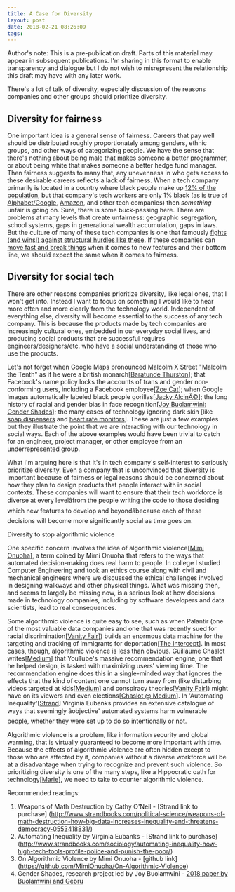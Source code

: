 ```yaml
---
title: A Case for Diversity
layout: post
date: 2018-02-21 08:26:09
tags:
---
```


Author's note: This is a pre-publication draft. Parts of this material may appear in subsequent publications. I'm sharing in this format to enable transparency and dialogue but I do not wish to misrepresent the relationship this draft may have with any later work.

There's a lot of talk of diversity, especially discussion of the reasons companies and other groups should prioritize diversity.

## Diversity for fairness

One important idea is a general sense of fairness. Careers that pay well should be distributed roughly proportionately among genders, ethnic groups, and other ways of categorizing people. We have the sense that there's nothing about being male that makes someone a better programmer, or about being white that makes someone a better hedge fund manager. Then fairness suggests to many that, any unevenness in who gets access to these desirable careers reflects a lack of fairness. When a tech company primarily is located in a country where black people make up [12% of the population](https://en.wikipedia.org/wiki/Demography_of_the_United_States#Race_and_ethnicity), but that company's tech workers are only 1% black (as is true of [Alphabet/Google](https://diversity.google/commitments/), [Amazon](https://images-na.ssl-images-amazon.com/images/G/01/DiversityCampaign2016_Q3/EEO-1_2016_consolidated._V525968886_.pdf), and other tech companies) then *something* unfair is going on. Sure, there is some buck-passing here. There are problems at many levels that create unfairness: geographic segregation, school systems, gaps in generational wealth accumulation, gaps in laws. But the culture of many of these tech companies is one that famously [fights (and wins!) against structural hurdles like these](https://www.inc.com/magazine/201307/christine-lagorio/uber-the-car-service-explosive-growth.html). If these companies can [move fast and break things](https://www.wired.com/2012/02/zuck-letter/) when it comes to new features and their bottom line, we should expect the same when it comes to fairness.

## Diversity for social tech

There are other reasons companies prioritize diversity, like legal ones, that I won't get into. Instead I want to focus on something I would like to hear more often and more clearly from the technology world. Independent of everything else, diversity will become essential to the success of any tech company. This is because the products made by tech companies are increasingly cultural ones, embedded in our everyday social lives, and producing social products that are successful requires engineers/designers/etc. who have a social understanding of those who use the products.

Let's not forget when Google Maps pronounced Malcolm X Street "Malcolm the Tenth" as if he were a british monarch[[Baratunde Thurston](http://baratunde.com/blog/2013/12/2/google-maps-kings-malcolm-x-as-malcolm-the-10th)]; that Facebook's name policy locks the accounts of trans and gender non-conforming users, including a Facebook employee[[Zoe Cat](https://medium.com/@zip/my-name-is-only-real-enough-to-work-at-facebook-not-to-use-on-the-site-c37daf3f4b03)]; when Google Images automatically labeled black people gorillas[[Jacky AlcinÃ©](https://twitter.com/jackyalcine/status/615329515909156865)]; the long history of racial and gender bias in face recognition[[Joy Buolamwini: Gender Shades](https://www.media.mit.edu/projects/gender-shades/overview/)]; the many cases of technology ignoring dark skin [like [soap dispensers](https://mic.com/articles/124899/the-reason-this-racist-soap-dispenser-doesn-t-work-on-black-skin#.WduRkoEKf) and [heart rate monitors](https://www.cnet.com/news/how-accurate-are-wristband-heart-rate-monitors/)]. These are just a few examples but they illustrate the point that we are interacting with our technology in social ways. Each of the above examples would have been trivial to catch for an engineer, project manager, or other employee from an underrepresented group.

What I'm arguing here is that it's in tech company's self-interest to seriously prioritize diversity. Even a company that is unconvinced that diversity is important because of fairness or legal reasons should be concerned about how they plan to design products that people interact with in social contexts. These companies will want to ensure that their tech workforce is diverse at every levelâfrom the people writing the code to those deciding which new features to develop and beyondâbecause each of these decisions will become more significantly social as time goes on.

Diversity to stop algorithmic violence

One specific concern involves the idea of algorithmic violence[[Mimi Onuoha](https://github.com/MimiOnuoha/On-Algorithmic-Violence)], a term coined by Mimi Onuoha that refers to the ways that automated decision-making does real harm to people. In college I studied Computer Engineering and took an ethics course along with civil and mechanical engineers where we discussed the ethical challenges involved in designing walkways and other physical things. What was missing then, and seems to largely be missing now, is a serious look at how decisions made in technology companies, including by software developers and data scientists, lead to real consequences.

Some algorithmic violence is quite easy to see, such as when Palantir (one of the most valuable data companies and one that was recently sued for racial discrimination[[Vanity Fair](https://www.vanityfair.com/news/2016/09/us-government-sues-palantir-discrimination)]) builds an enormous data machine for the targeting and tracking of immigrants for deportation[[The Intercept](https://theintercept.com/2017/03/02/palantir-provides-the-engine-for-donald-trumps-deportation-machine/)]. In most cases, though, algorithmic violence is less than obvious. Guillaume Chaslot writes[[Medium](https://medium.com/@guillaumechaslot/how-algorithms-can-learn-to-discredit-the-media-d1360157c4fa)] that YouTube's massive recommendation engine, one that he helped design, is tasked with maximizing users' viewing time. The recommendation engine does this in a single-minded way that ignores the effects that the kind of content one cannot turn away from (like disturbing videos targeted at kids[[Medium](https://medium.com/@jamesbridle/something-is-wrong-on-the-internet-c39c471271d2)] and conspiracy theories[[Vanity Fair](https://www.vanityfair.com/news/2018/02/youtube-conspiracy-problem)]) might have on its viewers and even elections[[Chaslot @ Medium](https://medium.com/the-graph/youtubes-ai-is-neutral-towards-clicks-but-is-biased-towards-people-and-ideas-3a2f643dea9a)]. In 'Automating Inequality'[[Strand](http://www.strandbooks.com/sociology/automating-inequality-how-high-tech-tools-profile-police-and-punish-the-poor/)] Virginia Eubanks provides an extensive catalogue of ways that seemingly âobjective' automated systems harm vulnerable people, whether they were set up to do so intentionally or not.

Algorithmic violence is a problem, like information security and global warming, that is virtually guaranteed to become more important with time. Because the effects of algorithmic violence are often hidden except to those who are affected by it, companies without a diverse workforce will be at a disadvantage when trying to recognize and prevent such violence. So prioritizing diversity is one of the many steps, like a Hippocratic oath for technology[[Marie](https://twitter.com/the_CityLion/status/954109076748820481)], we need to take to counter algorithmic violence.

Recommended readings:
1. Weapons of Math Destruction by Cathy O'Neil - [Strand link to purchase] (http://www.strandbooks.com/political-science/weapons-of-math-destruction-how-big-data-increases-inequality-and-threatens-democracy-0553418831/)
2. Automating Inequality by Virginia Eubanks - [Strand link to purchase] (http://www.strandbooks.com/sociology/automating-inequality-how-high-tech-tools-profile-police-and-punish-the-poor/)
3. On Algorithmic Violence by Mimi Onuoha - [github link] (https://github.com/MimiOnuoha/On-Algorithmic-Violence)
4. Gender Shades, research project led by Joy Buolamwini - [2018 paper by Buolamwini and Gebru](https://dam-prod.media.mit.edu/x/2018/02/06/Gender%20Shades%20Intersectional%20Accuracy%20Disparities.pdf)
